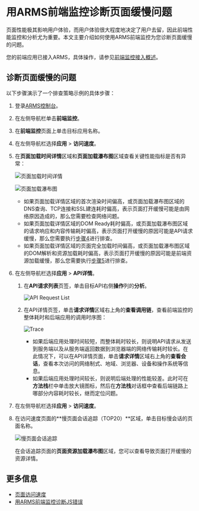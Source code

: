 # 用ARMS前端监控诊断页面缓慢问题

页面性能极其影响用户体验，而用户体验很大程度地决定了用户去留，因此前端性能监控和分析尤为重要。本文主要介绍如何使用ARMS前端监控为您诊断页面缓慢的问题。

您的前端应用已接入ARMS，具体操作，请参见[前端监控接入概述](/intl.zh-CN/前端监控/接入前端监控/前端监控接入概述.md)。

## 诊断页面缓慢的问题

以下步骤演示了一个排查策略示例的具体步骤：

1.  登录[ARMS控制台](https://arms-ap-southeast-1.console.aliyun.com/#/home)。

2.  在左侧导航栏单击**前端监控**。

3.  在**前端监控**页面上单击目标应用名称。

4.  在左侧导航栏选择**应用** \> **访问速度**。

5.  在**页面加载时间详情**区域和**页面加载瀑布图**区域查看关键性能指标是否有异常：

    ![页面加载时间详情](../images/p103086.png "页面加载时间详情")

    ![页面加载瀑布图](../images/p103087.png "页面加载瀑布图")

    -   如果页面加载详情区域的首次渲染时间偏高，或页面加载瀑布图区域的DNS查询、TCP连接和SSL建连耗时偏高，表示页面打开缓慢可能是由网络原因造成的，那么您需要检查网络问题。
    -   如果页面加载详情区域的DOM Ready耗时偏高，或页面加载瀑布图区域的请求响应和内容传输耗时偏高，表示页面打开缓慢的原因可能是API请求缓慢，那么您需要执行[步骤4](#step_3wg_h3c_tuk)进行排查。
    -   如果页面加载详情区域的页面完全加载时间偏高，或页面加载瀑布图区域的DOM解析和资源加载耗时偏高，表示页面打开缓慢的原因可能是前端资源加载缓慢，那么您需要执行[步骤5](#step_u9x_dal_d20)进行排查。
6.  在左侧导航栏选择**应用** \> **API详情**。

    1.  在**API请求列表**页签，单击目标API右侧**操作**列的**分析**。

        ![API Request List](https://static-aliyun-doc.oss-accelerate.aliyuncs.com/assets/img/zh-CN/9999350161/p111612.png)

    2.  在API详情页签，单击**请求详情**区域右上角的**查看调用链**，查看前端监控的整体耗时和后端应用的调用时序图：

        ![Trace](https://static-aliyun-doc.oss-accelerate.aliyuncs.com/assets/img/zh-CN/3490839061/p111615.png)

        -   如果后端应用处理时间较短，而整体耗时较长，则说明API请求从发送到服务端以及从服务端返回数据到浏览器端的网络传输耗时较长。在此情况下，可以在API详情页面，单击**请求详情**区域右上角的**查看会话**，查看本次访问的网络制式、地域、浏览器、设备和操作系统等信息。
        -   如果后端应用处理时间较长，则说明后端处理的性能较差。此时可在**方法栈**栏中单击放大镜图标，然后在**方法栈**对话框中查看后端链路上哪部分内容耗时较长，继而定位问题。
7.  在左侧导航栏选择**应用** \> **访问速度**。

8.  在访问速度页面的**慢页面会话追踪（TOP20）**区域，单击目标慢会话的页面名称。

    ![慢页面会话追踪](https://static-aliyun-doc.oss-accelerate.aliyuncs.com/assets/img/zh-CN/4490839061/p111617.png)

    在会话追踪页面的**页面资源加载瀑布图**区域，您可以查看导致页面打开缓慢的资源详情。


## 更多信息

-   [页面访问速度](/intl.zh-CN/前端监控/控制台功能/页面访问速度.md)
-   [用ARMS前端监控诊断JS错误](/intl.zh-CN/前端监控/使用教程/用ARMS前端监控诊断JS错误.md)

